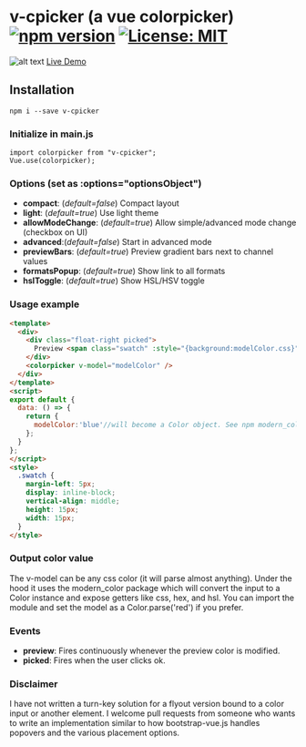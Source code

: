 # v-cpicker (a vue colorpicker) [![npm version](https://badge.fury.io/js/v-cpicker.svg)](https://badge.fury.io/js/v-cpicker) [![License: MIT](https://img.shields.io/badge/License-MIT-yellow.svg)](https://opensource.org/licenses/MIT)

![alt text](http://preview.thewebkid.com/img/colorpicker.png)
[Live Demo](http://preview.thewebkid.com/modules/v-cpicker)

## Installation
    npm i --save v-cpicker

### Initialize in main.js
    import colorpicker from "v-cpicker";
    Vue.use(colorpicker);

### Options (set as :options="optionsObject")
- **compact**: (_default=false_) Compact layout
- **light**: (_default=true_) Use light theme
- **allowModeChange**: (_default=true_) Allow simple/advanced mode change (checkbox on UI)
- **advanced**:(_default=false_) Start in advanced mode
- **previewBars**: (_default=true_) Preview gradient bars next to channel values
- **formatsPopup**: (_default=true_) Show link to all formats
- **hslToggle**: (_default=true_) Show HSL/HSV toggle

### Usage example
```html
<template>
  <div>
    <div class="float-right picked">
      Preview <span class="swatch" :style="{background:modelColor.css}"></span>
    </div>
    <colorpicker v-model="modelColor" />
  </div>
</template>
<script>
export default {
  data: () => {
    return {
      modelColor:'blue'//will become a Color object. See npm modern_color
    };
  }
};
</script>
<style>
  .swatch {
    margin-left: 5px;
    display: inline-block;
    vertical-align: middle;
    height: 15px;
    width: 15px;
  }
</style>

```

### Output color value
The v-model can be any css color (it will parse almost anything). Under the hood it uses the modern_color package which will convert the input to a Color instance and expose getters like css, hex, and hsl. You can import the module and set the model as a Color.parse('red') if you prefer.

### Events
- **preview**: Fires continuously whenever the preview color is modified.
- **picked**: Fires when the user clicks ok.

### Disclaimer
I have not written a turn-key solution for a flyout version bound to a color input or another element. I welcome pull requests from someone who wants to write an implementation similar to how bootstrap-vue.js handles popovers and the various placement options.
